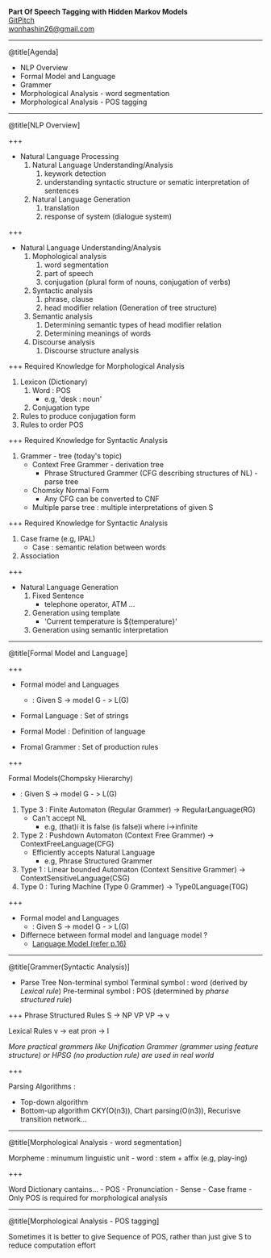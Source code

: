 __Part Of Speech Tagging with Hidden Markov Models__<br/>
[GitPitch]()<br />
wonhashin26@gmail.com

---
@title[Agenda]

- NLP Overview
- Formal Model and Language
- Grammer
- Morphological Analysis - word segmentation
- Morphological Analysis - POS tagging

---
@title[NLP Overview]

+++
- Natural Language Processing
    1. Natural Language Understanding/Analysis
        1. keywork detection
        1. understanding syntactic structure or sematic interpretation of sentences
    1. Natural Language Generation
        1. translation
        1. response of system (dialogue system) 

+++

- Natural Language Understanding/Analysis
    1. Mophological analysis
        1. word segmentation
        1. part of speech
        1. conjugation (plural form of nouns, conjugation of verbs)
    1. Syntactic analysis
        1. phrase, clause
        1. head modifier relation (Generation of tree structure)
    1. Semantic analysis
        1. Determining semantic types of head modifier relation
        1. Determining meanings of words
    1. Discourse analysis
        1. Discourse structure analysis

+++
Required Knowledge for Morphological Analysis

1. Lexicon (Dictionary)
    1. Word : POS
        - e.g, 'desk : noun'
    1. Conjugation type
1. Rules to produce conjugation form
1. Rules to order POS

+++
Required Knowledge for Syntactic Analysis

1. Grammer - tree (today's topic)
    - Context Free Grammer - derivation tree
        - Phrase Structured Grammer (CFG describing structures of NL) - parse tree
    - Chomsky Normal Form
        - Any CFG can be converted to CNF
    - Multiple parse tree : multiple interpretations of given S

+++
Required Knowledge for Syntactic Analysis

1. Case frame (e.g, IPAL)
    - Case : semantic relation between words
1. Association

+++

- Natural Language Generation
    1. Fixed Sentence
        - telephone operator, ATM ...
    1. Generation using template
        - 'Current temperature is ${temperature}'
    1. Generation using semantic interpretation 

---
@title[Formal Model and Language]

+++

- Formal model and Languages
    - : Given S -> model G - > L(G)

- Formal Language : Set of strings
- Formal Model : Definition of language 
- Fromal Grammer : Set of production rules

+++

Formal Models(Chompsky Hierarchy)
  - : Given S -> model G - > L(G)

1. Type 3 : Finite Automaton (Regular Grammer) -> RegularLanguage(RG)
    - Can't accept NL
        - e.g, (that)i it is false (is false)i where i->infinite
1. Type 2 : Pushdown Automaton (Context Free Grammer) -> ContextFreeLanguage(CFG)
    - Efficiently accepts Natural Language
        - e.g, Phrase Structured Grammer
1. Type 1 : Linear bounded Automaton (Context Sensitive Grammer) -> ContextSensitiveLanguage(CSG)
1. Type 0 : Turing Machine (Type 0 Grammer) -> Type0Language(T0G)

+++

- Formal model and Languages
    - : Given S -> model G - > L(G)
- Differnece between formal model and language model ?
    - [Language Model (refer p.16)](http://www.phontron.com/slides/nlp-programming-en-01-unigramlm.pdf)


---
@title[Grammer(Syntactic Analysis)]

- Parse Tree
    Non-terminal symbol
    Terminal symbol : word (derived by _Lexical rule_)
    Pre-terminal symbol : POS (determined by _pharse structured rule_)

+++
Phrase Structured Rules
S -> NP VP
VP -> v

Lexical Rules
v -> eat
pron -> I

_More practical grammers like Unification Grammer (grammer using feature structure) or HPSG (no production rule) are used in real world_

+++

Parsing Algorithms :
  - Top-down algorithm
  - Bottom-up algorithm
    CKY(O(n3)), Chart parsing(O(n3)), Recurisve transition network...

---
@title[Morphological Analysis - word segmentation]

Morpheme : minumum linguistic unit
    - word : stem + affix (e.g, play-ing)

+++

Word Dictionary cantains...
    - POS
    - Pronunciation
    - Sense
    - Case frame
        - Only POS is required for morphological analysis


---
@title[Morphological Analysis - POS tagging]

Sometimes it is better to give Sequence of POS, rather than just give S to reduce computation effort